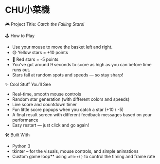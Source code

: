 # CHU小菜機

🎮 Project Title: *Catch the Falling Stars!*

🕹️ How to Play

* Use your mouse to move the basket left and right.
* 🟡 Yellow stars = +10 points
* 🔴 Red stars = -5 points
* You’ve got around 9 seconds to score as high as you can before time runs out.
* Stars fall at random spots and speeds — so stay sharp!

✨ Cool Stuff You’ll See

* Real-time, smooth mouse controls
* Random star generation (with different colors and speeds)
* Live score and countdown timer
* Fun little score popups when you catch a star (+10 / -5)
* A final result screen with different feedback messages based on your performance
* Easy restart — just click and go again!

🛠️ Built With

* Python 3
* tkinter – for the visuals, mouse controls, and simple animations
* Custom game loop** using `after()` to control the timing and frame rate
